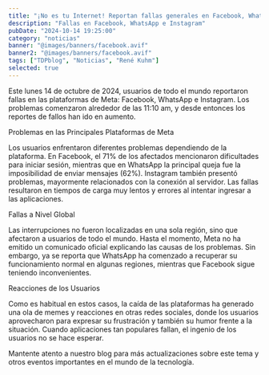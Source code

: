 ```yaml
---
title: "¡No es tu Internet! Reportan fallas generales en Facebook, WhatsApp e Instagram"
description: "Fallas en Facebook, WhatsApp e Instagram"
pubDate: "2024-10-14 19:25:00"
category: "noticias"
banner: "@images/banners/facebook.avif"
banner2: "@images/banners/facebook.avif"
tags: ["TDPblog", "Noticias", "René Kuhm"]
selected: true
---
```


Este lunes 14 de octubre de 2024, usuarios de todo el mundo reportaron fallas en las plataformas de Meta: Facebook, WhatsApp e Instagram. Los problemas comenzaron alrededor de las 11:10 am, y desde entonces los reportes de fallos han ido en aumento.

Problemas en las Principales Plataformas de Meta

Los usuarios enfrentaron diferentes problemas dependiendo de la plataforma. En Facebook, el 71% de los afectados mencionaron dificultades para iniciar sesión, mientras que en WhatsApp la principal queja fue la imposibilidad de enviar mensajes (62%). Instagram también presentó problemas, mayormente relacionados con la conexión al servidor. Las fallas resultaron en tiempos de carga muy lentos y errores al intentar ingresar a las aplicaciones.

Fallas a Nivel Global

Las interrupciones no fueron localizadas en una sola región, sino que afectaron a usuarios de todo el mundo. Hasta el momento, Meta no ha emitido un comunicado oficial explicando las causas de los problemas. Sin embargo, ya se reporta que WhatsApp ha comenzado a recuperar su funcionamiento normal en algunas regiones, mientras que Facebook sigue teniendo inconvenientes.

Reacciones de los Usuarios

Como es habitual en estos casos, la caída de las plataformas ha generado una ola de memes y reacciones en otras redes sociales, donde los usuarios aprovecharon para expresar su frustración y también su humor frente a la situación. Cuando aplicaciones tan populares fallan, el ingenio de los usuarios no se hace esperar.

Mantente atento a nuestro blog para más actualizaciones sobre este tema y otros eventos importantes en el mundo de la tecnología.
